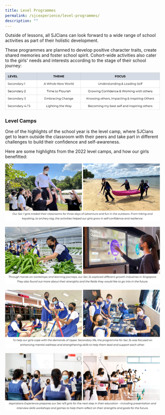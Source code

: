 ```yaml
---
title: Level Programmes
permalink: /sjcexperience/level-programmes/
description: ""
---
```

Outside of lessons, all SJCians can look forward to a wide range of school activities as part of their holistic development. 

These programmes are planned to develop positive character traits, create shared memories and foster school spirit. Cohort-wide activities also cater to the girls' needs and interests according to the stage of their school journey:

![](/images/The%20SJC%20Experience/Level%20Programmes/Levelthemes.jpg)

### **Level Camps**
One of the highlights of the school year is the level camp, where SJCians get to learn outside the classroom with their peers and take part in different challenges to build their confidence and self-awareness.

Here are some highlights from the 2022 level camps, and how our girls benefitted:

![](/images/The%20SJC%20Experience/Level%20Programmes/sec1camp2022.jpg)

![](/images/The%20SJC%20Experience/Level%20Programmes/sec2camp2022.jpg)

![](/images/The%20SJC%20Experience/Level%20Programmes/sec3camp2022.jpg)

![](/images/The%20SJC%20Experience/Level%20Programmes/sec4camp2022.jpg)